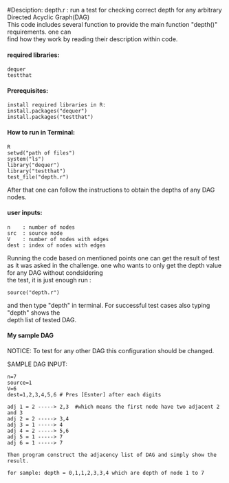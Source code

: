 #Desciption:
depth.r  : run a test for checking correct depth for any arbitrary Directed Acyclic Graph(DAG)  
This code includes several function to provide the main function "depth()" requirements. one can  
find how they work by reading their description within code.  

#### required libraries:
```
dequer
testthat
```
#### Prerequisites:
```
install required libraries in R:
install.packages("dequer")
install.packages("testthat")
```
#### How to run in Terminal:
```
R
setwd("path of files")
system("ls")
library("dequer")
library("testthat")
test_file("depth.r")
```
After that one can follow the instructions to obtain the depths of any DAG nodes.  
#### user inputs:
```
n    : number of nodes
src  : source node
V    : number of nodes with edges 
dest : index of nodes with edges
```
Running the code based on mentioned points one can get the result of test as it was asked 
in the challenge. one who wants to only get the depth value for any DAG without condsidering  
the test, it is just enough run :
```
source("depth.r")
```
and then type "depth" in terminal. For successful test cases also typing "depth" shows the  
depth list of tested DAG.


#### My sample DAG  
NOTICE: To test for any other DAG this configuration should be changed.  

SAMPLE DAG INPUT:  
```
n=7
source=1
V=6
dest=1,2,3,4,5,6 # Pres [Esnter] after each digits

adj 1 = 2 -----> 2,3  #which means the first node have two adjacent 2 and 3
adj 2 = 2 -----> 3,4  
adj 3 = 1 -----> 4
adj 4 = 2 -----> 5,6
adj 5 = 1 -----> 7
adj 6 = 1 -----> 7
  
Then program construct the adjacency list of DAG and simply show the result.

for sample: depth = 0,1,1,2,3,3,4 which are depth of node 1 to 7
```




